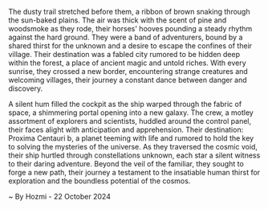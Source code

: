 
The dusty trail stretched before them, a ribbon of brown snaking through the sun-baked plains. The air was thick with the scent of pine and woodsmoke as they rode, their horses' hooves pounding a steady rhythm against the hard ground. They were a band of adventurers, bound by a shared thirst for the unknown and a desire to escape the confines of their village. Their destination was a fabled city rumored to be hidden deep within the forest, a place of ancient magic and untold riches. With every sunrise, they crossed a new border, encountering strange creatures and welcoming villages, their journey a constant dance between danger and discovery.

A silent hum filled the cockpit as the ship warped through the fabric of space, a shimmering portal opening into a new galaxy. The crew, a motley assortment of explorers and scientists, huddled around the control panel, their faces alight with anticipation and apprehension. Their destination: Proxima Centauri b, a planet teeming with life and rumored to hold the key to solving the mysteries of the universe. As they traversed the cosmic void, their ship hurtled through constellations unknown, each star a silent witness to their daring adventure. Beyond the veil of the familiar, they sought to forge a new path, their journey a testament to the insatiable human thirst for exploration and the boundless potential of the cosmos. 

~ By Hozmi - 22 October 2024
